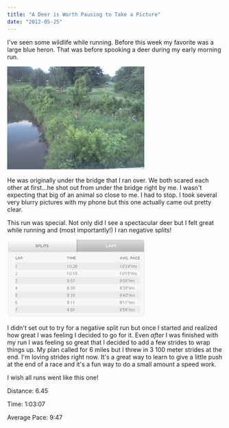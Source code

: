 ```yaml
---
title: "A Deer is Worth Pausing to Take a Picture"
date: "2012-05-25"
---
```


I've seen some wildlife while running. Before this week my favorite was a large blue heron. That was before spooking a deer during my early morning run.  

[![](images/IMG_20120522_060918.jpg)](http://amotherspace.net/wp-content/uploads/2012/05/IMG_20120522_0609181.jpg)

He was originally under the bridge that I ran over. We both scared each other at first...he shot out from under the bridge right by me. I wasn't expecting that big of an animal so close to me. I had to stop. I took several very blurry pictures with my phone but this one actually came out pretty clear.

  

This run was special. Not only did I see a spectacular deer but I felt great while running and (most importantly!) I ran negative splits!

  

[![](images/FireShot+Screen+Capture+%23010+-+'Nike++Runs'+-+nikerunning_nike_com_nikeos_p_nikeplus_en_US_plus_%23__runs_detail_545522267_2031484085_all_allRuns.png)](http://4.bp.blogspot.com/-Dv6M_0885CQ/T7_RWH7OT4I/AAAAAAAAAis/mmoZKXDe2no/s1600/FireShot+Screen+Capture+%23010+-+'Nike++Runs'+-+nikerunning_nike_com_nikeos_p_nikeplus_en_US_plus_%23__runs_detail_545522267_2031484085_all_allRuns.png)

I didn't set out to try for a negative split run but once I started and realized how great I was feeling I decided to go for it. Even _after_ I was finished with my run I was feeling so great that I decided to add a few strides to wrap things up. My plan called for 6 miles but I threw in 3 100 meter strides at the end. I'm loving strides right now. It's a great way to learn to give a little push at the end of a race and it's a fun way to do a small amount a speed work. 

  

I wish all runs went like this one!

  

Distance: 6.45

Time: 1:03:07

Average Pace: 9:47
